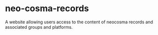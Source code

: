 # neo-cosma-records
A website allowing users access to the content of neocosma records and associated groups and platforms. 
